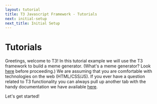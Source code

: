 ```yaml
---
layout: tutorial
title: T3 Javascript Framework - Tutorials
next: initial-setup
next_title: Initial Setup
---
```


# Tutorials

Greetings, welcome to T3! In this tutorial example we will use the T3 framework to build a meme generator. (What's a meme generator? Look [here](http://imgur.com/memegen) before proceeding.) We are assuming that you are comfortable with technologies on the web (HTML/CSS/JS). If you ever have a question related to T3 functionality you can always pull up another tab with the handy documentation we have available [here](/Pages/Box/T3/documentation).

Let's get started!
